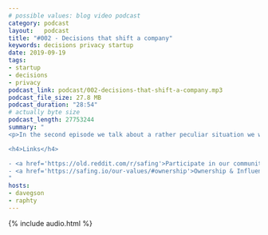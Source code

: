 ```yaml
---
# possible values: blog video podcast
category: podcast
layout:   podcast
title: "#002 - Decisions that shift a company"
keywords: decisions privacy startup
date: 2019-09-19
tags:
- startup
- decisions
- privacy
podcast_link: podcast/002-decisions-that-shift-a-company.mp3
podcast_file_size: 27.8 MB
podcast_duration: "28:54"
# actually byte size
podcast_length: 27753244
summary: "
<p>In the second episode we talk about a rather peculiar situation we were in for most of our journey and the challenges it brought along. We then go on to discuss how we came to a decision which shifted our company as a whole and how it will impact our future.</p>

<h4>Links</h4>

- <a href='https://old.reddit.com/r/safing'>Participate in our community: r/safing</a><br/>
- <a href='https://safing.io/our-values/#ownership'>Ownership & Influences of Safing</a><br/>
"
hosts:
- davegson
- raphty
---
```


{% include audio.html %}
